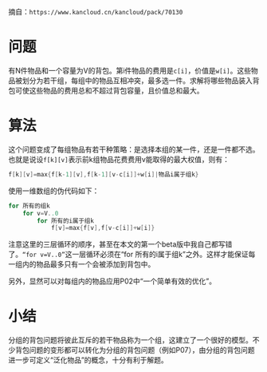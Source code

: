 摘自：`https://www.kancloud.cn/kancloud/pack/70130`

# 问题
有N件物品和一个容量为V的背包。第i件物品的费用是`c[i]`，价值是`w[i]`。这些物品被划分为若干组，每组中的物品互相冲突，最多选一件。求解将哪些物品装入背包可使这些物品的费用总和不超过背包容量，且价值总和最大。

# 算法
这个问题变成了每组物品有若干种策略：是选择本组的某一件，还是一件都不选。也就是说设`f[k][v]`表示前k组物品花费费用v能取得的最大权值，则有：

```java
f[k][v]=max{f[k-1][v],f[k-1][v-c[i]]+w[i]|物品i属于组k}
```

使用一维数组的伪代码如下：

```java
for 所有的组k
    for v=V..0
        for 所有的i属于组k
            f[v]=max{f[v],f[v-c[i]]+w[i]}
```

注意这里的三层循环的顺序，甚至在本文的第一个beta版中我自己都写错了。`“for v=V..0”`这一层循环必须在“for 所有的i属于组k”之外。这样才能保证每一组内的物品最多只有一个会被添加到背包中。

另外，显然可以对每组内的物品应用P02中“一个简单有效的优化”。

# 小结
分组的背包问题将彼此互斥的若干物品称为一个组，这建立了一个很好的模型。不少背包问题的变形都可以转化为分组的背包问题（例如P07），由分组的背包问题进一步可定义“泛化物品”的概念，十分有利于解题。